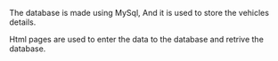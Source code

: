 
The database is made using MySql, And it is used to store the vehicles details.

Html pages are used to enter the data to the database and retrive the database.
